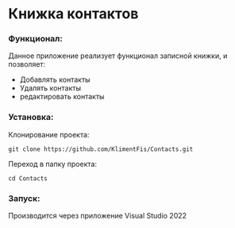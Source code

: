 # Книжка контактов

### Функционал:
Данное приложение реализует функционал записной книжки, и позволяет:
- Добавлять контакты
- Удалять контакты
- редактировать контакты

### Установка:
Клонирование проекта:
```
git clone https://github.com/KlimentFis/Contacts.git
```
Переход в папку проекта:
```
cd Contacts
```

### Запуск:
Производится через приложение Visual Studio 2022

